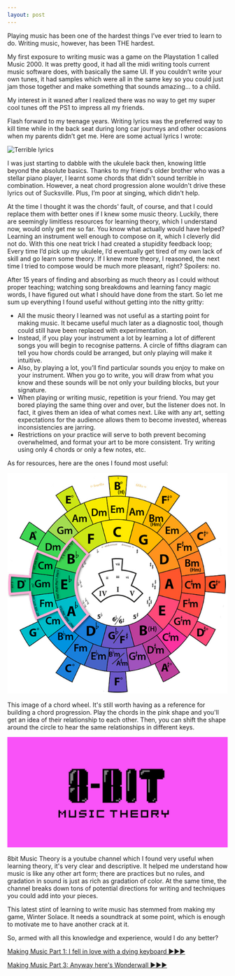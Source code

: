 ```yaml
---
layout: post
---
```

Playing music has been one of the hardest things I’ve ever tried to learn to do. Writing music, however, has been THE hardest.

My first exposure to writing music was a game on the Playstation 1 called Music 2000. It was pretty good, it had all the midi writing tools current music software does, with basically the same UI. If you couldn’t write your own tunes, it had samples which were all in the same key so you could just jam those together and make something that sounds amazing... to a child.

My interest in it waned after I realized there was no way to get my super cool tunes off the PS1 to impress all my friends.

Flash forward to my teenage years. Writing lyrics was the preferred way to kill time while in the back seat during long car journeys and other occasions when my parents didn’t get me. Here are some actual lyrics I wrote: 

![Terrible lyrics](/images/lyrics.png)

I was just starting to dabble with the ukulele back then, knowing little beyond the absolute basics. Thanks to my friend's older brother who was a stellar piano player, I learnt some chords that didn't sound terrible in combination. However, a neat chord progression alone wouldn't drive these lyrics out of Sucksville. Plus, I’m poor at singing, which didn't help.

At the time I thought it was the chords' fault, of course, and that I could replace them with better ones if I knew some music theory. Luckily, there are seemingly limitless resources for learning theory, which I understand now, would only get me so far.
You know what actually would have helped? Learning an instrument well enough to compose on it, which I cleverly did not do. With this one neat trick I had created a stupidity feedback loop; Every time I’d pick up my ukulele, I’d eventually get tired of my own lack of skill and go learn some theory. If I knew more theory, I reasoned, the next time I tried to compose would be much more pleasant, right? Spoilers: no.

After 15 years of finding and absorbing as much theory as I could without proper teaching; watching song breakdowns and learning fancy magic words, I have figured out what I should have done from the start. So let me sum up everything I found useful without getting into the nitty gritty: 

* All the music theory I learned was not useful as a starting point for making music. It became useful much later as a diagnostic tool, though could still have been replaced with experimentation.
* Instead, if you play your instrument a lot by learning a lot of different songs you will begin to recognise patterns. A circle of fifths diagram can tell you how chords could be arranged, but only playing will make it intuitive.
* Also, by playing a lot, you’ll find particular sounds you enjoy to make on your instrument. When you go to write, you will draw from what you know and these sounds will be not only your building blocks, but your signature.
* When playing or writing music, repetition is your friend. You may get bored playing the same thing over and over, but the listener does not. In fact, it gives them an idea of what comes next. Like with any art, setting expectations for the audience allows them to become invested, whereas inconsistencies are jarring.
* Restrictions on your practice will serve to both prevent becoming overwhelmed, and format your art to be more consistent. Try writing using only 4 chords or only a few notes, etc.

As for resources, here are the ones I found most useful: 

![Chord wheel](/images/chord-wheel.jpg)

This image of a chord wheel. It's still worth having as a reference for building a chord progression. Play the chords in the pink shape and you'll get an idea of their relationship to each other. Then, you can shift the shape around the circle to hear the same relationships in different keys. 

![8 bit music theory logo](/images/8-bit-theory.jpg)

8bit Music Theory is a youtube channel which I found very useful when learning theory, it's very clear and descriptive. It helped me understand how music is like any other art form; there are practices but no rules, and gradation in sound is just as rich as gradation of color. At the same time, the channel breaks down tons of potential directions for writing and techniques you could add into your pieces.

This latest stint of learning to write music has stemmed from making my game, Winter Solace. It needs a soundtrack at some point, which is enough to motivate me to have another crack at it.

So, armed with all this knowledge and experience, would I do any better? 

[Making Music Part 1: I fell in love with a dying keyboard ▶▶▶](p1.com)

[Making Music Part 3: Anyway here's Wonderwall ▶▶▶](p3.com)